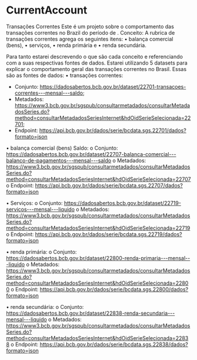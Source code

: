 # CurrentAccount


Transações Correntes
Este é um projeto sobre o comportamento das transações correntes no Brazil do período de .
Conceito: A rubrica de transações correntes agrega os seguintes itens: 
•	balança comercial (bens), 
•	serviços, 
•	renda primária e 
•	renda secundária.

Para tanto estarei descrevendo o que são cada conceito e referenciando com a suas respectivas fontes de dados.
Estarei utilizando 5 datasets para explicar o comportamento geral das transações correntes  no Brasil. 
Essas são as fontes de dados:
•	transações correntes:
-	Conjunto: https://dadosabertos.bcb.gov.br/dataset/22701-transacoes-correntes---mensal---saldo;
-	Metadados:  https://www3.bcb.gov.br/sgspub/consultarmetadados/consultarMetadadosSeries.do?method=consultarMetadadosSeriesInternet&hdOidSerieSelecionada=22701;
-	Endpoint: https://api.bcb.gov.br/dados/serie/bcdata.sgs.22701/dados?formato=json

•	balança comercial (bens) Saldo:
o	Conjunto: https://dadosabertos.bcb.gov.br/dataset/22707-balanca-comercial---balanco-de-pagamentos---mensal---saldo
o	Metadados:  https://www3.bcb.gov.br/sgspub/consultarmetadados/consultarMetadadosSeries.do?method=consultarMetadadosSeriesInternet&hdOidSerieSelecionada=22707
o	Endpoint: https://api.bcb.gov.br/dados/serie/bcdata.sgs.22707/dados?formato=json

•	Serviços:
o	Conjunto: https://dadosabertos.bcb.gov.br/dataset/22719-servicos---mensal---liquido
o	Metadados:  https://www3.bcb.gov.br/sgspub/consultarmetadados/consultarMetadadosSeries.do?method=consultarMetadadosSeriesInternet&hdOidSerieSelecionada=22719
o	Endpoint: https://api.bcb.gov.br/dados/serie/bcdata.sgs.22719/dados?formato=json

•	renda primária:
o	Conjunto: https://dadosabertos.bcb.gov.br/dataset/22800-renda-primaria---mensal---liquido
o	Metadados:  https://www3.bcb.gov.br/sgspub/consultarmetadados/consultarMetadadosSeries.do?method=consultarMetadadosSeriesInternet&hdOidSerieSelecionada=22800
o	Endpoint: https://api.bcb.gov.br/dados/serie/bcdata.sgs.22800/dados?formato=json

•	renda secundária:
o	Conjunto: https://dadosabertos.bcb.gov.br/dataset/22838-renda-secundaria---mensal---liquido
o	Metadados:  https://www3.bcb.gov.br/sgspub/consultarmetadados/consultarMetadadosSeries.do?method=consultarMetadadosSeriesInternet&hdOidSerieSelecionada=22838
o	Endpoint: https://api.bcb.gov.br/dados/serie/bcdata.sgs.22838/dados?formato=json







